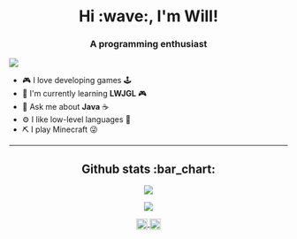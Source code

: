 <h1 align="center"> Hi :wave:, I'm Will!</h1>
<h3 align="center"> A programming enthusiast </h3>

<p align="left"> 
  <img src="https://komarev.com/ghpvc/?username=Giverplay007">
</p>

- :video_game: I love developing games :joystick:
- :bookmark: I'm currently learning **LWJGL** :video_game:
- :speech_balloon: Ask me about **Java** :coffee:
- :gear: I like low-level languages :wrench:
- :pick: I play Minecraft :stuck_out_tongue_winking_eye:

---
<h2 align="center">Github stats :bar_chart:</h1>

<p align="center">
  <img src="https://www.giverplay.me/api/stats?theme=tokyonight">
</p>

<p align="center">
  <img src="https://www.giverplay.me/api/stats/top-langs?hide=yacc,html,css,handlebars,scss&compact_layout=true&langs_count=8&theme=tokyonight">
</p>

<p align="center">
  <a href="https://instagram.com/willyson.vilela" target="blank">
    <img align="center" src="https://cdn.jsdelivr.net/npm/simple-icons@3.0.1/icons/instagram.svg" height="20" width="20" />
  </a>
  
  <a href="https://discord.gg/NCTC44KmV2" target="blank">
    <img align="center" src="https://cdn.jsdelivr.net/npm/simple-icons@3.0.1/icons/discord.svg" height="20" width="20" />
  </a>
</p>
